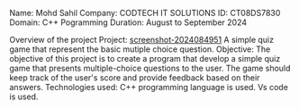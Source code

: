Name: Mohd Sahil
Company: CODTECH IT SOLUTIONS 
ID: CT08DS7830
Domain: C++ Pogramming
Duration: August to September 2024

Overview of the project Project:
[screenshot-2024084951](https://github.com/user-attachments/assets/35c0b236-c442-4ec5-a681-8c0bb5f7e944)
A simple quiz game that represent the basic mutiple choice question. 
Objective: The objective of this project is to create a program that develop a simple quiz game that presents multiple-choice questions to the
user. The game should keep track of the user's score and provide feedback based on their answers.
Technologies used: C++ programming language is used.
Vs code is used.
